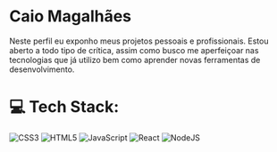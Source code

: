 <h1 align="left">Caio Magalhães</h1>
 Neste perfil eu exponho meus projetos pessoais e profissionais. Estou aberto a todo tipo de crítica, assim como busco me aperfeiçoar nas tecnologias que já utilizo bem como aprender novas ferramentas de desenvolvimento. 

# 💻 Tech Stack:
![CSS3](https://img.shields.io/badge/css3-%231572B6.svg?style=for-the-badge&logo=css3&logoColor=white) ![HTML5](https://img.shields.io/badge/html5-%23E34F26.svg?style=for-the-badge&logo=html5&logoColor=white) ![JavaScript](https://img.shields.io/badge/javascript-%23323330.svg?style=for-the-badge&logo=javascript&logoColor=%23F7DF1E) ![React](https://img.shields.io/badge/react-%2320232a.svg?style=for-the-badge&logo=react&logoColor=%2361DAFB) ![NodeJS](https://img.shields.io/badge/node.js-6DA55F?style=for-the-badge&logo=node.js&logoColor=white)
<!-- Proudly created with GPRM ( https://gprm.itsvg.in ) -->
